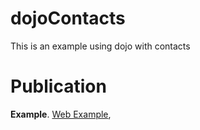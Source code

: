 # dojoContacts
This is an example using dojo with contacts
# Publication

**Example**. [Web Example](http://dojo.geniosdelmal.com/),